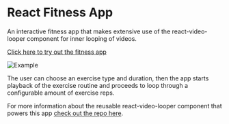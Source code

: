 # React Fitness App
An interactive fitness app that makes extensive use of the react-video-looper component for inner looping of videos.

[Click here to try out the fitness app](https://lewhunt.github.io/react-fitness-app/)

![Example](https://github.com/lewhunt/assets/raw/master/readme/react-fitness-app-example.gif)

The user can choose an exercise type and duration, then the app starts playback of the exercise routine and proceeds to loop through a configurable amount of exercise reps.

For more information about the reusable react-video-looper component that powers this app [check out the repo here](https://github.com/lewhunt/react-video-looper).
